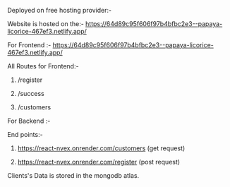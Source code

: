 Deployed on free hosting provider:- 

Website is hosted on the:-  https://64d89c95f606f97b4bfbc2e3--papaya-licorice-467ef3.netlify.app/


For Frontend :- https://64d89c95f606f97b4bfbc2e3--papaya-licorice-467ef3.netlify.app/

All Routes for Frontend:-
1. /register
   
2. /success

3. /customers

For Backend :-

End points:- 

1. https://react-nvex.onrender.com/customers (get request)

2. https://react-nvex.onrender.com/register (post request)


Clients's Data is stored in the mongodb atlas.

